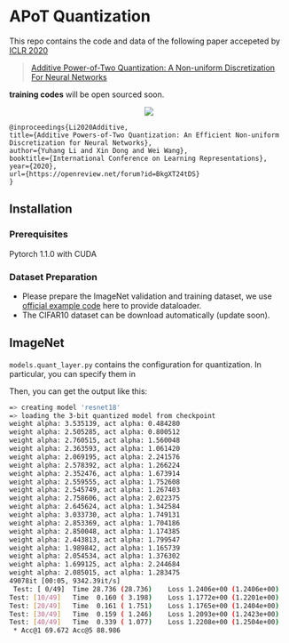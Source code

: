 # APoT Quantization

This repo contains the code and data of the following paper accepeted by [ICLR 2020](https://openreview.net/group?id=ICLR.cc/2020/Conference)

> [Additive Power-of-Two Quantization: A Non-uniform Discretization For Neural Networks](https://openreview.net/pdf?id=BkgXT24tDS)

**training codes** will be open sourced soon.

<p align="center">
  <img src="https://i.imgur.com/0oxm19W.png">
</p>

```
@inproceedings{Li2020Additive,
title={Additive Powers-of-Two Quantization: An Efficient Non-uniform Discretization for Neural Networks},
author={Yuhang Li and Xin Dong and Wei Wang},
booktitle={International Conference on Learning Representations},
year={2020},
url={https://openreview.net/forum?id=BkgXT24tDS}
}
```

## Installation

### Prerequisites

Pytorch 1.1.0 with CUDA

### Dataset Preparation

* Please prepare the ImageNet validation and training dataset, we use [official example code](https://github.com/pytorch/examples/blob/master/imagenet/main.py) here to provide dataloader. 
* The CIFAR10 dataset can be download automatically (update soon). 

## ImageNet

`models.quant_layer.py` contains the configuration for quantization. In particular, you can specify them in 

Then, you can get the output like this:

```Bash
=> creating model 'resnet18'
=> loading the 3-bit quantized model from checkpoint
weight alpha: 3.535139, act alpha: 0.484280
weight alpha: 2.505285, act alpha: 0.800512
weight alpha: 2.760515, act alpha: 1.560048
weight alpha: 2.363593, act alpha: 1.061420
weight alpha: 2.069195, act alpha: 2.241576
weight alpha: 2.578392, act alpha: 1.266224
weight alpha: 2.352476, act alpha: 1.673914
weight alpha: 2.559555, act alpha: 1.752608
weight alpha: 2.545749, act alpha: 1.267403
weight alpha: 2.758606, act alpha: 2.022375
weight alpha: 2.645624, act alpha: 1.342584
weight alpha: 3.033730, act alpha: 1.749131
weight alpha: 2.853369, act alpha: 1.704186
weight alpha: 2.850048, act alpha: 1.174385
weight alpha: 2.443813, act alpha: 1.799547
weight alpha: 1.989842, act alpha: 1.165739
weight alpha: 2.054534, act alpha: 1.376302
weight alpha: 1.699125, act alpha: 2.244684
weight alpha: 2.085015, act alpha: 1.283475
49078it [00:05, 9342.39it/s]
 Test: [ 0/49]  Time 28.736 (28.736)    Loss 1.2406e+00 (1.2406e+00)    Acc@1  69.73 ( 69.73)   Acc@5  89.45 ( 89.45)
Test: [10/49]   Time  0.160 ( 3.198)    Loss 1.1772e+00 (1.2201e+00)    Acc@1  72.07 ( 70.46)   Acc@5  90.14 ( 89.43)
Test: [20/49]   Time  0.161 ( 1.751)    Loss 1.1765e+00 (1.2404e+00)    Acc@1  70.90 ( 69.94)   Acc@5  89.75 ( 89.07)
Test: [30/49]   Time  0.159 ( 1.246)    Loss 1.2093e+00 (1.2423e+00)    Acc@1  69.43 ( 69.79)   Acc@5  89.94 ( 88.96)
Test: [40/49]   Time  0.339 ( 1.077)    Loss 1.2208e+00 (1.2504e+00)    Acc@1  70.51 ( 69.60)   Acc@5  90.33 ( 88.90)
 * Acc@1 69.672 Acc@5 88.986
```

